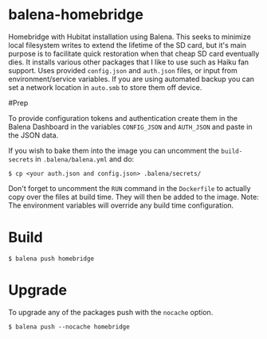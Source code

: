 # balena-homebridge
Homebridge with Hubitat installation using Balena.
This seeks to minimize local filesystem writes to extend the lifetime of the SD card, but it's main purpose is to facilitate quick restoration when that cheap SD card eventually dies.
It installs various other packages that I like to use such as Haiku fan support.
Uses provided `config.json` and `auth.json` files, or input from environment/service variables.
If you are using automated backup you can set a network location in `auto.smb` to store them off device.

#Prep

To provide configuration tokens and authentication create them in the Balena Dashboard in the variables `CONFIG_JSON` and `AUTH_JSON` and paste in the JSON data.

If you wish to bake them into the image you can uncomment the `build-secrets` in `.balena/balena.yml` and do:
```
$ cp <your auth.json and config.json> .balena/secrets/
```
Don't forget to uncomment the `RUN` command in the `Dockerfile` to actually copy over the files at build time.
They will then be added to the image.
Note: The environment variables will override any build time configuration.

# Build

```
$ balena push homebridge
```

# Upgrade

To upgrade any of the packages push with the `nocache` option.
```
$ balena push --nocache homebridge
```
